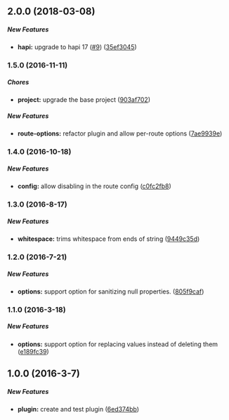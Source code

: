 ## 2.0.0 (2018-03-08)

##### New Features

* **hapi:**  upgrade to hapi 17 ([#9](https://github.com/lob/hapi-sanitize-payload/pull/9)) ([35ef3045](https://github.com/lob/hapi-sanitize-payload/commit/35ef3045219c1663fa4c81844bf23c7adb8b88e4))

### 1.5.0 (2016-11-11)

##### Chores

* **project:** upgrade the base project ([903af702](https://github.com/lob/hapi-sanitize-payload/commit/903af702c0e35be9cf174003a76e6df69e599e0d))

##### New Features

* **route-options:** refactor plugin and allow per-route options ([7ae9939e](https://github.com/lob/hapi-sanitize-payload/commit/7ae9939e97a2bad6fa141cd4f393cdaad862425a))

### 1.4.0 (2016-10-18)

##### New Features

* **config:** allow disabling in the route config ([c0fc2fb8](https://github.com/lob/hapi-sanitize-payload/commit/c0fc2fb860b663da93e4873c97688cc15af907bf))

### 1.3.0 (2016-8-17)

##### New Features

* **whitespace:** trims whitespace from ends of string ([9449c35d](https://github.com/lob/hapi-sanitize-payload/commit/9449c35d43f188d373f620aeae9cbce52d7d6a19))

### 1.2.0 (2016-7-21)

##### New Features

* **options:** support option for sanitizing null properties. ([805f9caf](https://github.com/lob/hapi-sanitize-payload/commit/805f9cafd7f2d0092bc1a6082047ef3c24d631e5))

### 1.1.0 (2016-3-18)

##### New Features

* **options:** support option for replacing values instead of deleting them ([e189fc39](https://github.com/lob/hapi-sanitize-payload/commit/e189fc3900183a9304487a79261c132ab3af054b))

## 1.0.0 (2016-3-7)

##### New Features

* **plugin:** create and test plugin ([6ed374bb](https://github.com/lob/hapi-sanitize-payload/commit/6ed374bb28d27dbe8f54896c638e8638d58901b2))

